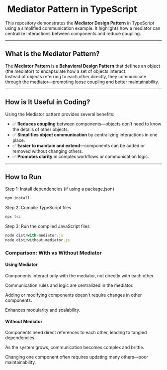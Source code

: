 # ​ Mediator Pattern in TypeScript

This repository demonstrates the **Mediator Design Pattern** in TypeScript using a simplified communication example. It highlights how a mediator can centralize interactions between components and reduce coupling.

---

## What is the Mediator Pattern?

The **Mediator Pattern** is a **Behavioral Design Pattern** that defines an object (the mediator) to encapsulate how a set of objects interact.  
Instead of objects referring to each other directly, they communicate through the mediator—promoting loose coupling and better maintainability.

---

## How is It Useful in Coding?

Using the Mediator pattern provides several benefits:

- ✅ **Reduces coupling** between components—objects don’t need to know the details of other objects.  
- ✅ **Simplifies object communication** by centralizing interactions in one place.  
- ✅ **Easier to maintain and extend**—components can be added or removed without changing others.  
- ✅ **Promotes clarity** in complex workflows or communication logic.

---
## How to Run

 Step 1: Install dependencies (if using a package.json)
```typescript
npm install
```
 Step 2: Compile TypeScript files
```typescript
npx tsc
```
 Step 3: Run the compiled JavaScript files

```typescript
node dist/with-mediator.js
node dist/without-mediator.js
```
### Comparison: With vs Without Mediator

#### Using Mediator

Components interact only with the mediator, not directly with each other.

Communication rules and logic are centralized in the mediator.

Adding or modifying components doesn't require changes in other components.

Enhances modularity and scalability.

#### Without Mediator

Components need direct references to each other, leading to tangled dependencies.

As the system grows, communication becomes complex and brittle.

Changing one component often requires updating many others—poor maintainability.
